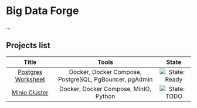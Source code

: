 # Big Data Forge

...

## Projects list

|                                 **Title**                                  |                       **Tools**                        |                               **State**                               |
|:--------------------------------------------------------------------------:|:------------------------------------------------------:|:---------------------------------------------------------------------:|
| [Postgres Worksheet](https://github.com/Big-Data-Forge/postgres-worksheet) | Docker, Docker Compose, PostgreSQL, PgBouncer, pgAdmin | ![State: Ready](https://img.shields.io/badge/State-Ready-brightgreen) |
|      [Minio Cluster](https://github.com/Big-Data-Forge/minio-cluster)      |         Docker, Docker Compose, MinIO, Python          |    ![State: TODO](https://img.shields.io/badge/State-TODO-yellow)     |
